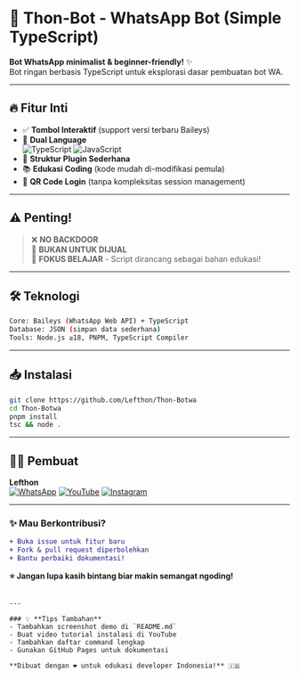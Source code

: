# 🤖 Thon-Bot - WhatsApp Bot (Simple TypeScript)  
**Bot WhatsApp minimalist & beginner-friendly!** ✨  
Bot ringan berbasis TypeScript untuk eksplorasi dasar pembuatan bot WA.  

---

## 🔥 **Fitur Inti**  
- ✅ **Tombol Interaktif** (support versi terbaru Baileys)  
- 🧠 **Dual Language**  
  ![TypeScript](https://img.shields.io/badge/TypeScript-3178C6?logo=typescript&logoColor=white)
  ![JavaScript](https://img.shields.io/badge/JavaScript-F7DF1E?logo=javascript&logoColor=black)  
- 🧩 **Struktur Plugin Sederhana**  
- 📚 **Edukasi Coding** (kode mudah di-modifikasi pemula)  
- 🔄 **QR Code Login** (tanpa kompleksitas session management)  

---

## ⚠️ **Penting!**  
> ❌ **NO BACKDOOR**  
> 🚫 **BUKAN UNTUK DIJUAL**  
> 🧪 **FOKUS BELAJAR** - Script dirancang sebagai bahan edukasi!  

---

## 🛠 **Teknologi**  
```bash
Core: Baileys (WhatsApp Web API) + TypeScript  
Database: JSON (simpan data sederhana)  
Tools: Node.js ≥18, PNPM, TypeScript Compiler
```

---

## 📥 **Instalasi**  
```bash
git clone https://github.com/Lefthon/Thon-Botwa
cd Thon-Botwa
pnpm install
tsc && node .
```

---

## 👨‍💻 **Pembuat**  
**Lefthon**  
[![WhatsApp](https://img.shields.io/badge/Contact-25D366?logo=whatsapp)](https://wa.me/6282298334109)
[![YouTube](https://img.shields.io/badge/Tutorial-FF0000?logo=youtube)](https://youtube.com/@)
[![Instagram](https://img.shields.io/badge/Updates-E4405F?logo=instagram)](https://instagram.com/)

---

### ✨ **Mau Berkontribusi?**  
```diff
+ Buka issue untuk fitur baru  
+ Fork & pull request diperbolehkan  
+ Bantu perbaiki dokumentasi!  
```

**⭐ Jangan lupa kasih bintang biar makin semangat ngoding!**  
```

---

### 💡 **Tips Tambahan**  
- Tambahkan screenshot demo di `README.md`  
- Buat video tutorial instalasi di YouTube  
- Tambahkan daftar command lengkap  
- Gunakan GitHub Pages untuk dokumentasi  

**Dibuat dengan ❤️ untuk edukasi developer Indonesia!** 🇮🇩
